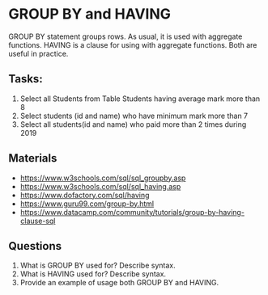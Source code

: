# GROUP BY and HAVING
GROUP BY statement groups rows. As usual, it is used with aggregate functions. 
HAVING is a clause for using with aggregate functions. 
Both are useful in practice. 

## Tasks:

1)	Select all Students from Table Students having average mark more than 8
2)	Select students (id and name) who have minimum mark more than 7 
3)	Select all students(id and name) who paid more than 2 times during 2019 

##	Materials 
-	https://www.w3schools.com/sql/sql_groupby.asp
-	https://www.w3schools.com/sql/sql_having.asp
-	https://www.dofactory.com/sql/having
-	https://www.guru99.com/group-by.html
-	https://www.datacamp.com/community/tutorials/group-by-having-clause-sql

## Questions
1. What is GROUP BY used for? Describe syntax.
2. What is HAVING used for? Describe syntax.
3. Provide an example of usage both GROUP BY and HAVING.  

